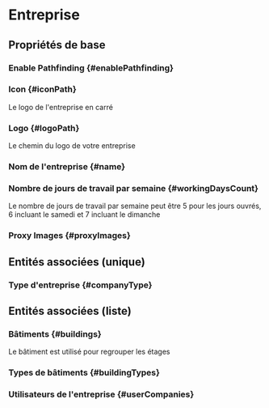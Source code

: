 <!--- THIS FILE IS GENERATED PLEASE DO NOT EDIT IT DIRECTLY --->
# Entreprise



## Propriétés de base

### Enable Pathfinding {#enablePathfinding}
        

### Icon {#iconPath}
        
Le logo de l'entreprise en carré
### Logo {#logoPath}
        
Le chemin du logo de votre entreprise
### Nom de l'entreprise {#name}
        

### Nombre de jours de travail par semaine {#workingDaysCount}
        
Le nombre de jours de travail par semaine peut être 5 pour les jours ouvrés, 6 incluant le samedi et 7 incluant le dimanche
### Proxy Images {#proxyImages}
        


## Entités associées (unique)

### Type d'entreprise {#companyType}
        


## Entités associées (liste)

### Bâtiments {#buildings}
        
Le bâtiment est utilisé pour regrouper les étages
### Types de bâtiments {#buildingTypes}
        

### Utilisateurs de l'entreprise {#userCompanies}
        




